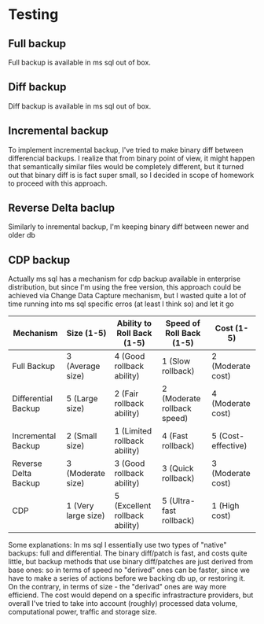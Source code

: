 # Testing

## Full backup

Full backup is available in ms sql out of box.

## Diff backup

Diff backup is available in ms sql out of box.

## Incremental backup

To implement incremental backup, I've tried to make binary diff between differencial backups. I realize that from binary point of view, it might happen that semantically similar files would be completely different, but it turned out that binary diff is is fact super small, so I decided in scope of homework to proceed with this approach.

## Reverse Delta baclup

Similarly to inremental backup, I'm keeping binary diff between newer and older db

## CDP backup

Actually ms sql has a mechanism for cdp backup available in enterprise distribution, but since I'm using the free version, this approach could be achieved via Change Data Capture mechanism, but I wasted quite a lot of time running into ms sql specific erros (at least I think so) and let it go


| Mechanism            | Size (1-5)             | Ability to Roll Back (1-5)       | Speed of Roll Back (1-5)       | Cost (1-5)             |
|----------------------|------------------------|----------------------------------|--------------------------------|------------------------|
| Full Backup          | 3 (Average size)       | 4 (Good rollback ability)        | 1 (Slow rollback)              | 2 (Moderate cost)      |
| Differential Backup  | 5 (Large size)         | 2 (Fair rollback ability)        | 2 (Moderate rollback speed)    | 4 (Moderate cost)      |
| Incremental Backup   | 2 (Small size)         | 1 (Limited rollback ability)     | 4 (Fast rollback)              | 5 (Cost-effective)     |
| Reverse Delta Backup | 3 (Moderate size)      | 3 (Good rollback ability)        | 3 (Quick rollback)             | 3 (Moderate cost)      |
| CDP                  | 1 (Very large size)    | 5 (Excellent rollback ability)   | 5 (Ultra-fast rollback)        | 1 (High cost)          |

Some explanations:
In ms sql I essentially use two types of "native" backups: full and differential. The binary diff/patch is fast, and costs quite little, but backup methods that use binary diff/patches are just derived from base ones: so in terms of speed no "derived" ones can be faster, since we have to make a series of actions before we backing db up, or restoring it. On the contrary, in terms of size - the "derivad" ones are way more efficiend. The cost would depend on a specific infrastracture providers, but overall I've tried to take into account (roughly) processed data volume, computational power, traffic and storage size.
